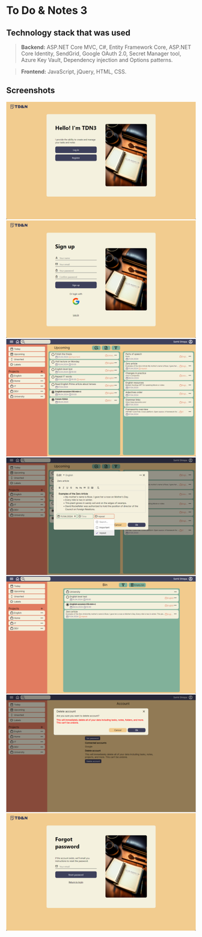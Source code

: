 # To Do & Notes 3
## Technology stack that was used
> **Backend:** ASP.NET Core MVC, C#, Entity Framework Core, ASP.NET Core Identity, SendGrid, Google OAuth 2.0, Secret Manager tool, Azure Key Vault, Dependency injection and Options patterns.

> **Frontend:** JavaScript, jQuery, HTML, CSS.

## Screenshots
![Hello][1]
![SignUp][2]
![Upcoming][3]
![EditNote][4]
![RecycleBin][5]
![AccountManageDelete][6]
![ForgotPassword][7]

[1]: Screenshots/Hello.png "Hello"
[2]: Screenshots/SignUp.png "SignUp"
[3]: Screenshots/Upcoming.png "Upcoming"
[4]: Screenshots/EditNote.png "EditNote"
[5]: Screenshots/RecycleBin.png "RecycleBin"
[6]: Screenshots/AccountManageDelete.png "AccountManageDelete"
[7]: Screenshots/ForgotPassword.png "ForgotPassword"

